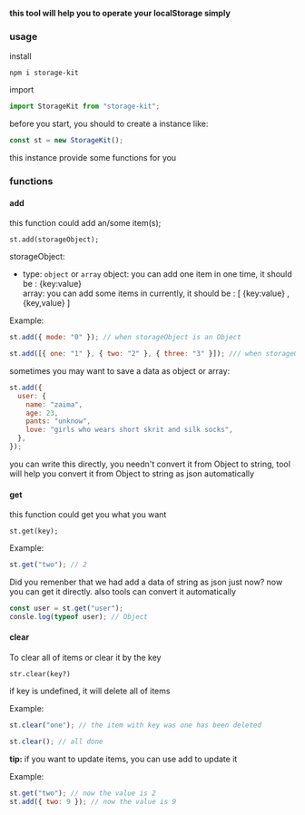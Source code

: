 **this tool will help you to operate your localStorage simply**

### usage

install

```
npm i storage-kit
```

import

```js
import StorageKit from "storage-kit";
```

before you start, you should to create a instance like:

```js
const st = new StorageKit();
```

this instance provide some functions for you

### functions

#### add

this function could add an/some item(s);

```
st.add(storageObject);
```

storageObject:

- type: `object` or `array`
  object: you can add one item in one time, it should be : {key:value}</br>
  array: you can add some items in currently, it should be : [ {key:value} , {key,value} ]

Example:

```js
st.add({ mode: "0" }); // when storageObject is an Object
```

```js
st.add([{ one: "1" }, { two: "2" }, { three: "3" }]); /// when storageObject is an array
```

sometimes you may want to save a data as object or array:

```js
st.add({
  user: {
    name: "zaima",
    age: 23,
    pants: "unknow",
    love: "girls who wears short skrit and silk socks",
  },
});
```

you can write this directly, you needn't convert it from Object to string, tool will help you convert it from Object to string as json automatically

#### get

this function could get you what you want

```
st.get(key);
```

Example:

```js
st.get("two"); // 2
```

Did you remenber that we had add a data of string as json just now? now you can get it directly. also tools can convert it automatically

```js
const user = st.get("user");
consle.log(typeof user); // Object
```

#### clear

To clear all of items or clear it by the key

```
str.clear(key?)
```

if key is undefined, it will delete all of items

Example:

```js
st.clear("one"); // the item with key was one has been deleted
```

```js
st.clear(); // all done
```

**tip:**
if you want to update items, you can use add to update it

Example:

```js
st.get("two"); // now the value is 2
st.add({ two: 9 }); // now the value is 9
```

